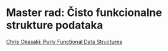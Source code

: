 # Master rad: Čisto funkcionalne strukture podataka

[Chris Okasaki: Purly Functional Data Structures](https://doi.org/10.1017/CBO9780511530104)
